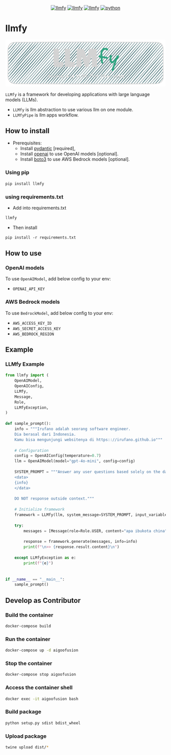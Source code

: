 
<div align="center">

  <a href="https://img.shields.io/github/actions/workflow/status/irufano/llmfy/publish.yml">![llmfy](https://img.shields.io/github/actions/workflow/status/irufano/llmfy/publish.yml?style=for-the-badge&logo=pypi&logoColor=blue&label=publish
  )</a>
  <a href="https://pypi.org/project/llmfy/0.2.6">![llmfy](https://img.shields.io/badge/llmfy-V0.2.6-31CA9C.svg?style=for-the-badge&logo=pypi&logoColor=yellow)</a>
  <a href="https://pypi.org/project/llmfy/">![llmfy](https://img.shields.io/pypi/v/llmfy?style=for-the-badge&label=llmfy%20latest%20version&labelColor=691DC6&color=B77309)</a>
  <a href="">![python](https://img.shields.io/badge/python->=3.12-4392FF.svg?style=for-the-badge&logo=python&logoColor=4392FF)</a>

</div>

# llmfy

![](llmfy-banner.png)

`LLMfy` is a framework for developing applications with large language models (LLMs).
 
- `LLMfy` is llm abstraction to use various llm on one module. 
- `LLMfyPipe` is llm apps workflow.

## How to install

- Prerequisites:
  - Install [pydantic](https://pypi.org/project/pydantic) [required], 
  - Install [openai](https://pypi.org/project/openai) to use OpenAI models [optional].
  - Install [boto3](https://pypi.org/project/boto3/) to use AWS Bedrock models [optional].

### Using pip
```sh
pip install llmfy
```
### using requirements.txt
- Add into requirements.txt
```txt
llmfy
```
- Then install
```txt
pip install -r requirements.txt
```

## How to use
### OpenAI models
To use `OpenAIModel`, add below config to your env:
- `OPENAI_API_KEY`

### AWS Bedrock models
To use `BedrockModel`, add below config to your env:
- `AWS_ACCESS_KEY_ID` 
- `AWS_SECRET_ACCESS_KEY` 
- `AWS_BEDROCK_REGION`

## Example
### LLMfy Example
```python
from llmfy import (
    OpenAIModel,
    OpenAIConfig,
    LLMfy,
    Message,
    Role,
    LLMfyException,
)

def sample_prompt():
    info = """Irufano adalah seorang software engineer.
    Dia berasal dari Indonesia.
    Kamu bisa mengunjungi websitenya di https:://irufano.github.io"""

    # Configuration
    config = OpenAIConfig(temperature=0.7)
    llm = OpenAIModel(model="gpt-4o-mini", config=config)

    SYSTEM_PROMPT = """Answer any user questions based solely on the data below:
    <data>
    {info}
    </data>
    
    DO NOT response outside context."""

    # Initialize framework
    framework = LLMfy(llm, system_message=SYSTEM_PROMPT, input_variables=["info"])

    try:
        messages = [Message(role=Role.USER, content="apa ibukota china")]
       
        response = framework.generate(messages, info=info)
        print(f"\n>> {response.result.content}\n")

    except LLMfyException as e:
        print(f"{e}")


if __name__ == "__main__":
    sample_prompt()
```

## Develop as Contributor
### Build the container
```sh
docker-compose build
```

### Run the container
```sh
docker-compose up -d aigoofusion
```

### Stop the container
```sh
docker-compose stop aigoofusion
```

### Access the container shell
```sh
docker exec -it aigoofusion bash
```

### Build package
```sh
python setup.py sdist bdist_wheel
```

### Upload package
```sh
twine upload dist/*
```
